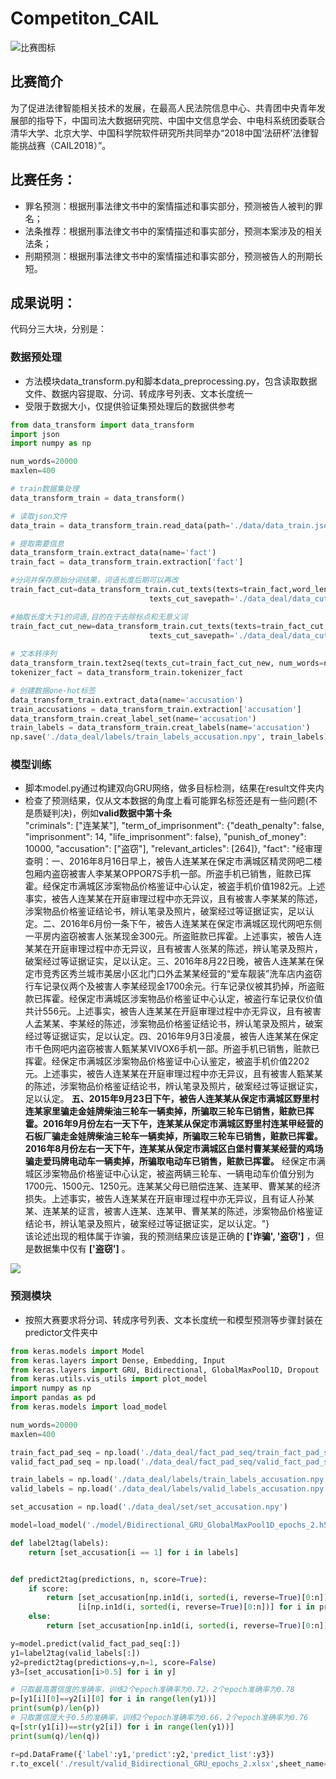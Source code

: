 # Competiton_CAIL
![比赛图标](https://github.com/renjunxiang/Competiton_CAIL/blob/master/picture/比赛图标.png)<br>

## 比赛简介
为了促进法律智能相关技术的发展，在最高人民法院信息中心、共青团中央青年发展部的指导下，中国司法大数据研究院、中国中文信息学会、中电科系统团委联合清华大学、北京大学、中国科学院软件研究所共同举办“2018中国‘法研杯’法律智能挑战赛（CAIL2018）”。<br>
## 比赛任务：
* 罪名预测：根据刑事法律文书中的案情描述和事实部分，预测被告人被判的罪名；<br>
* 法条推荐：根据刑事法律文书中的案情描述和事实部分，预测本案涉及的相关法条；<br>
* 刑期预测：根据刑事法律文书中的案情描述和事实部分，预测被告人的刑期长短。<br>
## 成果说明：
代码分三大块，分别是：
### 数据预处理
* 方法模块data_transform.py和脚本data_preprocessing.py，包含读取数据文件、数据内容提取、分词、转成序号列表、文本长度统一<br>
* 受限于数据大小，仅提供验证集预处理后的数据供参考
``` python
from data_transform import data_transform
import json
import numpy as np

num_words=20000
maxlen=400

# train数据集处理
data_transform_train = data_transform()

# 读取json文件
data_train = data_transform_train.read_data(path='./data/data_train.json')

# 提取需要信息
data_transform_train.extract_data(name='fact')
train_fact = data_transform_train.extraction['fact']

#分词并保存原始分词结果，词语长度后期可以再改
train_fact_cut=data_transform_train.cut_texts(texts=train_fact,word_len=1,need_cut=True,
                               texts_cut_savepath='./data_deal/data_cut/train_fact_cut.json')

#抽取长度大于1的词语,目的在于去除标点和无意义词
train_fact_cut_new=data_transform_train.cut_texts(texts=train_fact_cut,word_len=2,need_cut=False,
                               texts_cut_savepath='./data_deal/data_cut/train_fact_cut_new.json')
							   
# 文本转序列
data_transform_train.text2seq(texts_cut=train_fact_cut_new, num_words=num_words, maxlen=maxlen)
tokenizer_fact = data_transform_train.tokenizer_fact

# 创建数据one-hot标签
data_transform_train.extract_data(name='accusation')
train_accusations = data_transform_train.extraction['accusation']
data_transform_train.creat_label_set(name='accusation')
train_labels = data_transform_train.creat_labels(name='accusation')
np.save('./data_deal/labels/train_labels_accusation.npy', train_labels)
```
### 模型训练
* 脚本model.py通过构建双向GRU网络，做多目标检测，结果在result文件夹内<br>
* 检查了预测结果，仅从文本数据的角度上看可能罪名标签还是有一些问题(不是质疑判决)，例如**valid数据中第十条**<br>
"criminals": ["连某某"], "term_of_imprisonment": {"death_penalty": false, "imprisonment": 14, "life_imprisonment": false}, "punish_of_money": 10000, "accusation": ["盗窃"], "relevant_articles": [264]}, "fact": "经审理查明：一、2016年8月16日早上，被告人连某某在保定市满城区精灵网吧二楼包厢内盗窃被害人李某某OPPOR7S手机一部。所盗手机已销售，赃款已挥霍。经保定市满城区涉案物品价格鉴证中心认定，被盗手机价值1982元。上述事实，被告人连某某在开庭审理过程中亦无异议，且有被害人李某某的陈述，涉案物品价格鉴证结论书，辨认笔录及照片，破案经过等证据证实，足以认定。二、2016年6月份一条下午，被告人连某某在保定市满城区现代网吧东侧一平房内盗窃被害人张某现金300元。所盗赃款已挥霍。上述事实，被告人连某某在开庭审理过程中亦无异议，且有被害人张某的陈述，辨认笔录及照片，破案经过等证据证实，足以认定。三、2016年8月22日晚，被告人连某某在保定市竞秀区秀兰城市美居小区北门口外孟某某经营的“爱车靓装”洗车店内盗窃行车记录仪两个及被害人李某经现金1700余元。行车记录仪被其扔掉，所盗赃款已挥霍。经保定市满城区涉案物品价格鉴证中心认定，被盗行车记录仪价值共计556元。上述事实，被告人连某某在开庭审理过程中亦无异议，且有被害人孟某某、李某经的陈述，涉案物品价格鉴证结论书，辨认笔录及照片，破案经过等证据证实，足以认定。四、2016年9月3日凌晨，被告人连某某在保定市千色网吧内盗窃被害人甄某某VIVOX6手机一部。所盗手机已销售，赃款已挥霍。经保定市满城区涉案物品价格鉴证中心认鉴定，被盗手机价值2202元。上述事实，被告人连某某在开庭审理过程中亦无异议，且有被害人甄某某的陈述，涉案物品价格鉴证结论书，辨认笔录及照片，破案经过等证据证实，足以认定。 **五、2015年9月23日下午，被告人连某某从保定市满城区野里村连某家里骗走金娃牌柴油三轮车一辆卖掉，所骗取三轮车已销售，赃款已挥霍。2016年9月份左右一天下午，连某某从保定市满城区野里村连某甲经营的石板厂骗走金娃牌柴油三轮车一辆卖掉，所骗取三轮车已销售，赃款已挥霍。2016年8月份左右一天下午，连某某从保定市满城区白堡村曹某某经营的鸡场骗走爱玛牌电动车一辆卖掉，所骗取电动车已销售，赃款已挥霍。** 经保定市满城区涉案物品价格鉴证中心认定，被盗两辆三轮车、一辆电动车价值分别为1700元、1500元、1250元。连某某父母已赔偿连某、连某甲、曹某某的经济损失。上述事实，被告人连某某在开庭审理过程中亦无异议，且有证人孙某某、连某某的证言，被害人连某、连某甲、曹某某的陈述，涉案物品价格鉴证结论书，辨认笔录及照片，破案经过等证据证实，足以认定。"} <br>
该论述出现的粗体属于诈骗，我的预测结果应该是正确的 **['诈骗', '盗窃']** ，但是数据集中仅有 **['盗窃']** 。

![](https://github.com/renjunxiang/Competiton_CAIL/blob/master/picture/Bidirectional_GRU_GlobalMaxPool1D_epochs.png)<br>
### 预测模块
* 按照大赛要求将分词、转成序号列表、文本长度统一和模型预测等步骤封装在predictor文件夹中<br>
``` python
from keras.models import Model
from keras.layers import Dense, Embedding, Input
from keras.layers import GRU, Bidirectional, GlobalMaxPool1D, Dropout
from keras.utils.vis_utils import plot_model
import numpy as np
import pandas as pd
from keras.models import load_model

num_words=20000
maxlen=400

train_fact_pad_seq = np.load('./data_deal/fact_pad_seq/train_fact_pad_seq_%d_%d.npy'%(num_words,maxlen))
valid_fact_pad_seq = np.load('./data_deal/fact_pad_seq/valid_fact_pad_seq_%d_%d.npy'%(num_words,maxlen))

train_labels = np.load('./data_deal/labels/train_labels_accusation.npy')
valid_labels = np.load('./data_deal/labels/valid_labels_accusation.npy')

set_accusation = np.load('./data_deal/set/set_accusation.npy')

model=load_model('./model/Bidirectional_GRU_GlobalMaxPool1D_epochs_2.h5')

def label2tag(labels):
    return [set_accusation[i == 1] for i in labels]


def predict2tag(predictions, n, score=True):
    if score:
        return [set_accusation[np.in1d(i, sorted(i, reverse=True)[0:n])] for i in predictions], \
               [i[np.in1d(i, sorted(i, reverse=True)[0:n])] for i in predictions]
    else:
        return [set_accusation[np.in1d(i, sorted(i, reverse=True)[0:n])] for i in predictions]

y=model.predict(valid_fact_pad_seq[:])
y1=label2tag(valid_labels[:])
y2=predict2tag(predictions=y,n=1, score=False)
y3=[set_accusation[i>0.5] for i in y]

# 只取最高置信度的准确率，训练2个epoch准确率为0.72，2个epoch准确率为0.78
p=[y1[i][0]==y2[i][0] for i in range(len(y1))]
print(sum(p)/len(p))
# 只取置信度大于0.5的准确率，训练2个epoch准确率为0.66，2个epoch准确率为0.76
q=[str(y1[i])==str(y2[i]) for i in range(len(y1))]
print(sum(q)/len(q))

r=pd.DataFrame({'label':y1,'predict':y2,'predict_list':y3})
r.to_excel('./result/valid_Bidirectional_GRU_epochs_2.xlsx',sheet_name='1',index=False)
```







